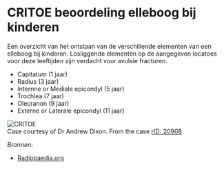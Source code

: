 # CRITOE beoordeling elleboog bij kinderen
Een overzicht van het ontstaan van de verschillende elementen van een elleboog  bij kinderen. Losliggende elementen op de aangegeven locatoes voor deze leeftijden zijn verdacht voor avulsie fracturen.
- Capitatum (1 jaar)
- Radius (3 jaar)
- Internne or Mediale epicondyl (5 jaar)
- Trochlea (7 jaar)
- Olecranon (9 jaar)
- Externe or Laterale epicondyl (11 jaar)

![CRITOE](http://images.radiopaedia.org/images/2751907/2beaa6f3d81c0fa4bf58c198ccbd5c_big_gallery.jpeg)<br>Case courtesy of Dr Andrew Dixon. From the case [rID: 20908](http://radiopaedia.org/cases/20908)

_Bronnen:_
- [Radiopaedia.org](http://radiopaedia.org/)
